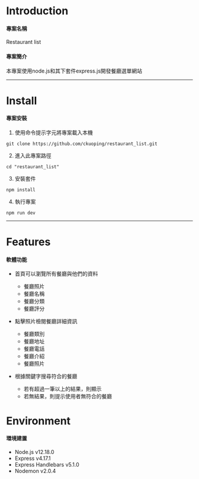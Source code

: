 # Introduction
#### 專案名稱 
Restaurant list
#### 專案簡介
本專案使用node.js和其下套件express.js開發餐廳選單網站

___

# Install
#### 專案安裝
1. 使用命令提示字元將專案載入本機
```
git clone https://github.com/ckuoping/restaurant_list.git
```
2. 進入此專案路徑
```
cd "restaurant_list"
```
3. 安裝套件
```
npm install
```
4. 執行專案
```
npm run dev
```
___

# Features
#### 軟體功能
+ 首頁可以瀏覽所有餐廳與他們的資料
  - 餐廳照片
  - 餐廳名稱
  - 餐廳分類
  - 餐廳評分

+ 點擊照片檢閱餐廳詳細資訊
  - 餐廳類別
  - 餐廳地址
  - 餐廳電話
  - 餐廳介紹
  - 餐廳照片

+ 根據關鍵字搜尋符合的餐廳
  - 若有超過一筆以上的結果，則顯示
  - 若無結果，則提示使用者無符合的餐廳


# Environment
#### 環境建置
+ Node.js v12.18.0
+ Express v4.17.1
+ Express Handlebars v5.1.0
+ Nodemon v2.0.4